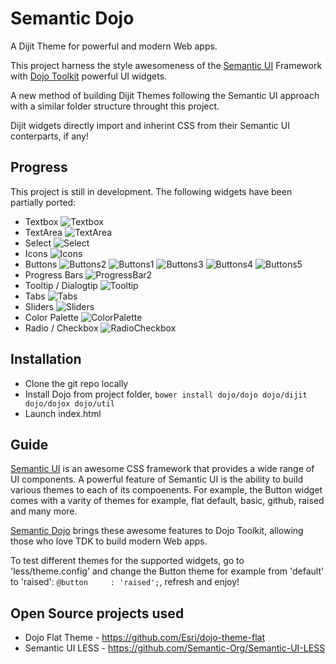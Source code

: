 # Semantic Dojo

A Dijit Theme for powerful and modern Web apps.

This project harness the style awesomeness of the [Semantic UI](http://semantic-ui.com/) Framework with [Dojo Toolkit](https://dojotoolkit.org/) powerful UI widgets.

A new method of building Dijit Themes following the Semantic UI approach with a similar folder structure throught this project.

Dijit widgets directly import and inherint CSS from their Semantic UI conterparts, if any!

## Progress

This project is still in development. The following widgets have been partially ported:

- Textbox
![Textbox](https://raw.githubusercontent.com/websemantics/semantic-dojo/master/img/textbox.png "Textbox")
- TextArea
![TextArea](https://raw.githubusercontent.com/websemantics/semantic-dojo/master/img/textarea.png "TextArea")
- Select
![Select](https://raw.githubusercontent.com/websemantics/semantic-dojo/master/img/select.png "Select")
- Icons
![Icons](https://raw.githubusercontent.com/websemantics/semantic-dojo/master/img/icons.png "Icons")
- Buttons
![Buttons2](https://raw.githubusercontent.com/websemantics/semantic-dojo/master/img/buttons-2.png "Buttons2")
![Buttons1](https://raw.githubusercontent.com/websemantics/semantic-dojo/master/img/buttons-1.png "Buttons1")
![Buttons3](https://raw.githubusercontent.com/websemantics/semantic-dojo/master/img/buttons-3.png "Buttons3")
![Buttons4](https://raw.githubusercontent.com/websemantics/semantic-dojo/master/img/buttons-4.png "Buttons4")
![Buttons5](https://raw.githubusercontent.com/websemantics/semantic-dojo/master/img/buttons-5.png "Buttons5")
- Progress Bars
![ProgressBar2](https://raw.githubusercontent.com/websemantics/semantic-dojo/master/img/progress-bar.png "ProgressBar2")
- Tooltip / Dialogtip
![Tooltip](https://raw.githubusercontent.com/websemantics/semantic-dojo/master/img/tooltip.png "Tooltip")
- Tabs
![Tabs](https://raw.githubusercontent.com/websemantics/semantic-dojo/master/img/tabs.png "Tabs")
- Sliders
![Sliders](https://raw.githubusercontent.com/websemantics/semantic-dojo/master/img/sliders.png "Sliders")
- Color Palette
![ColorPalette](https://raw.githubusercontent.com/websemantics/semantic-dojo/master/img/palette.png "ColorPalette")
- Radio / Checkbox
![RadioCheckbox](https://raw.githubusercontent.com/websemantics/semantic-dojo/master/img/radio-checkbox.png "RadioCheckbox")

## Installation

- Clone the git repo locally 
- Install Dojo from project folder, 
	`bower install dojo/dojo dojo/dijit dojo/dojox dojo/util`
- Launch index.html 

## Guide

[Semantic UI](http://semantic-ui.com/) is an awesome CSS framework that provides a wide range of UI components. A powerful feature of Semantic UI is the ability to build various themes to each of its compoenents. For example, the Button widget comes with a varity of themes for example, flat default, basic, github, raised and many more. 

[Semantic Dojo](https://github.com/websemantics/semantic-dojo) brings these awesome features to Dojo Toolkit, allowing those who love TDK to build modern Web apps.

To test different themes for the supported widgets, go to 'less/theme.config' and change the Button theme for example from 'default' to 'raised': `@button     : 'raised';`, refresh and enjoy!

## Open Source projects used

* Dojo Flat Theme - https://github.com/Esri/dojo-theme-flat
* Semantic UI LESS - https://github.com/Semantic-Org/Semantic-UI-LESS
